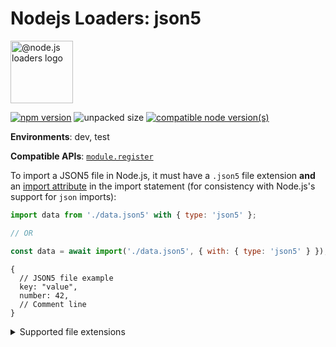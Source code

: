 
# Nodejs Loaders: json5

<img src="https://raw.githubusercontent.com/nodejs-loaders/nodejs-loaders/refs/heads/main/logo.svg" height="100" width="100" alt="@node.js loaders logo" />

[![npm version](https://img.shields.io/npm/v/@nodejs-loaders/json5.svg)](https://www.npmjs.com/package/@nodejs-loaders/json5)
![unpacked size](https://img.shields.io/npm/unpacked-size/@nodejs-loaders/json5)
[![compatible node version(s)](https://img.shields.io/node/v/@nodejs-loaders/json5.svg)](https://nodejs.org/download)

**Environments**: dev, test

**Compatible APIs**: [`module.register`](https://nodejs.org/api/module.html#moduleregisterspecifier-parenturl-options)

To import a JSON5 file in Node.js, it must have a `.json5` file extension **and** an [import attribute](https://developer.mozilla.org/en-US/docs/Web/JavaScript/Reference/Statements/import/with) in the import statement (for consistency with Node.js's support for `json` imports):

```js
import data from './data.json5' with { type: 'json5' };

// OR

const data = await import('./data.json5', { with: { type: 'json5' } });
```

```json5
{
  // JSON5 file example
  key: "value",
  number: 42,
  // Comment line
}
```

<details>
<summary>Supported file extensions</summary>

* `.json5`
</details>
